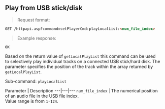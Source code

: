 ## Play from USB stick/disk
> Request format:

```html
GET /httpapi.asp?command=setPlayerCmd:playLocalList:<num_file_index>
```

> Example response:

```plaintext
OK
```

Based on the return value of `getLocalPlayList` this command can be used to selectively play individual tracks on a connected USB stick/hard disk. The parameter <index> specifies the position of the track within the array returned by `getLocalPlayList`.

Sub-command: `playLocalList`

Parameter | Description
---|---|---
`num_file_index` | The numerical position of an audio file in the USB file index.<br>Value range is from `1-124`.
